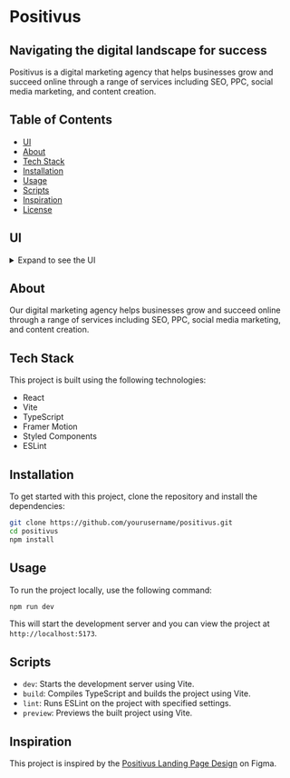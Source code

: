 # Positivus

## Navigating the digital landscape for success

Positivus is a digital marketing agency that helps businesses grow and succeed online through a range of services including SEO, PPC, social media marketing, and content creation.

## Table of Contents

- [UI](#ui)
- [About](#about)
- [Tech Stack](#tech-stack)
- [Installation](#installation)
- [Usage](#usage)
- [Scripts](#scripts)
- [Inspiration](#inspiration)
- [License](#license)

## UI

<details>
<summary>Expand to see the UI</summary>

![image](https://github.com/maksym-bezditko/positivus/assets/130133118/ee6a621e-10f9-4cc5-b8d8-0651dda3387a)

</details>

## About

Our digital marketing agency helps businesses grow and succeed online through a range of services including SEO, PPC, social media marketing, and content creation.

## Tech Stack

This project is built using the following technologies:

- React
- Vite
- TypeScript
- Framer Motion
- Styled Components
- ESLint

## Installation

To get started with this project, clone the repository and install the dependencies:

```bash
git clone https://github.com/yourusername/positivus.git
cd positivus
npm install
```

## Usage

To run the project locally, use the following command:

```bash
npm run dev
```

This will start the development server and you can view the project at `http://localhost:5173`.

## Scripts

- `dev`: Starts the development server using Vite.
- `build`: Compiles TypeScript and builds the project using Vite.
- `lint`: Runs ESLint on the project with specified settings.
- `preview`: Previews the built project using Vite.

## Inspiration

This project is inspired by the [Positivus Landing Page Design](<https://www.figma.com/design/LWGadn1gJdKKqoqJI1pyEH/Positivus-Landing-Page-Design-(Community)?node-id=330-762&t=oMZF1syIfryT1C8R-0>) on Figma.
